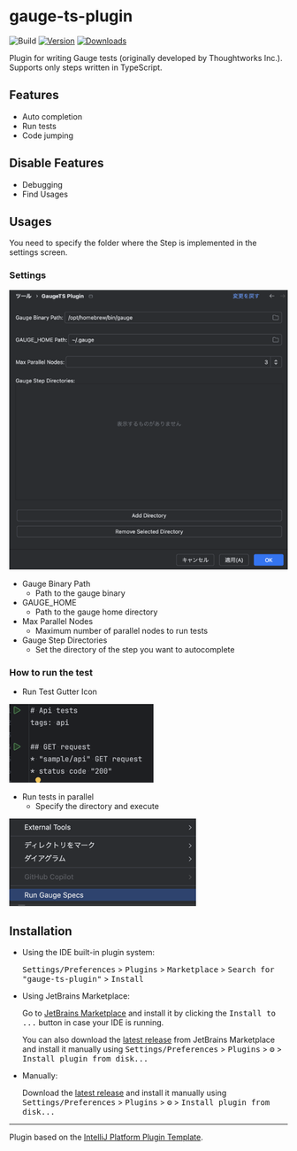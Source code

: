 # gauge-ts-plugin

![Build](https://github.com/Glider2355/gauge-ts-plugin/workflows/Build/badge.svg)
[![Version](https://img.shields.io/jetbrains/plugin/v/24971-gaugets.svg)](https://plugins.jetbrains.com/plugin/24971-gaugets)
[![Downloads](https://img.shields.io/jetbrains/plugin/d/24971-gaugets.svg)](https://plugins.jetbrains.com/plugin/24971-gaugets)

<!-- Plugin description -->
Plugin for writing Gauge tests (originally developed by Thoughtworks Inc.). Supports only steps written in TypeScript.  

## Features
- Auto completion
- Run tests
- Code jumping

## Disable Features
- Debugging
- Find Usages

## Usages
You need to specify the folder where the Step is implemented in the settings screen.

### Settings

![img.png](img/img.png)

- Gauge Binary Path
  - Path to the gauge binary
- GAUGE_HOME
  - Path to the gauge home directory
- Max Parallel Nodes
  - Maximum number of parallel nodes to run tests
- Gauge Step Directories
  - Set the directory of the step you want to autocomplete

### How to run the test
- Run Test Gutter Icon

![img.png](img/img2.png)

- Run tests in parallel
  - Specify the directory and execute

![img.png](img/img3.png)

<!-- Plugin description end -->

## Installation

- Using the IDE built-in plugin system:
  
  <kbd>Settings/Preferences</kbd> > <kbd>Plugins</kbd> > <kbd>Marketplace</kbd> > <kbd>Search for "gauge-ts-plugin"</kbd> >
  <kbd>Install</kbd>
  
- Using JetBrains Marketplace:

  Go to [JetBrains Marketplace](https://plugins.jetbrains.com/plugin/MARKETPLACE_ID) and install it by clicking the <kbd>Install to ...</kbd> button in case your IDE is running.

  You can also download the [latest release](https://plugins.jetbrains.com/plugin/MARKETPLACE_ID/versions) from JetBrains Marketplace and install it manually using
  <kbd>Settings/Preferences</kbd> > <kbd>Plugins</kbd> > <kbd>⚙️</kbd> > <kbd>Install plugin from disk...</kbd>

- Manually:

  Download the [latest release](https://github.com/Glider2355/gauge-ts-plugin/releases/latest) and install it manually using
  <kbd>Settings/Preferences</kbd> > <kbd>Plugins</kbd> > <kbd>⚙️</kbd> > <kbd>Install plugin from disk...</kbd>


---
Plugin based on the [IntelliJ Platform Plugin Template][template].

[template]: https://github.com/JetBrains/intellij-platform-plugin-template
[docs:plugin-description]: https://plugins.jetbrains.com/docs/intellij/plugin-user-experience.html#plugin-description-and-presentation
